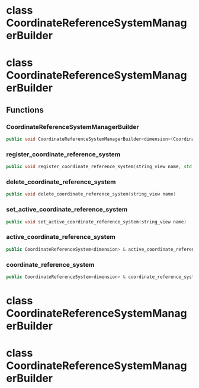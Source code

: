 # class CoordinateReferenceSystemManagerBuilder


# class CoordinateReferenceSystemManagerBuilder


## Functions

### CoordinateReferenceSystemManagerBuilder

```cpp
public void CoordinateReferenceSystemManagerBuilder<dimension>(CoordinateReferenceSystemManager<dimension> & crs_manager)
```


### register_coordinate_reference_system

```cpp
public void register_coordinate_reference_system(string_view name, std::shared_ptr<CoordinateReferenceSystem<dimension> > && crs)
```


### delete_coordinate_reference_system

```cpp
public void delete_coordinate_reference_system(string_view name)
```


### set_active_coordinate_reference_system

```cpp
public void set_active_coordinate_reference_system(string_view name)
```


### active_coordinate_reference_system

```cpp
public CoordinateReferenceSystem<dimension> & active_coordinate_reference_system()
```


### coordinate_reference_system

```cpp
public CoordinateReferenceSystem<dimension> & coordinate_reference_system(string_view name)
```




# class CoordinateReferenceSystemManagerBuilder


# class CoordinateReferenceSystemManagerBuilder



